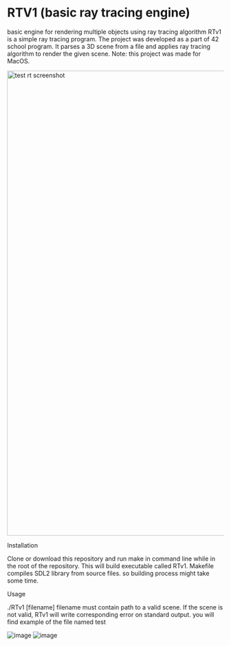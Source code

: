 # RTV1 (basic ray tracing engine)
basic engine for rendering multiple objects using ray tracing algorithm
RTv1 is a simple ray tracing program. The project was developed as a part of 42 school program. It parses a 3D scene from a file and applies ray tracing algorithm to render the given scene.
Note: this project was made for MacOS.

<img width="1080" alt="test rt screenshot" src="https://user-images.githubusercontent.com/63746115/114026024-ac081480-986d-11eb-9980-48fd28658f43.png">

Installation

Clone or download this repository and run make in command line while in the root of the repository. This will build executable called RTv1. Makefile compiles SDL2 library from source files. so building process might take some time.

Usage

./RTv1 [filename]
filename must contain path to a valid scene.
If the scene is not valid, RTv1 will write corresponding error on standard output.
you will find example of the file named test 

![image](https://user-images.githubusercontent.com/63746115/114026314-01dcbc80-986e-11eb-9731-138fff348538.png)
![image](https://user-images.githubusercontent.com/63746115/114026351-0b662480-986e-11eb-933e-bf477805aff1.png)

